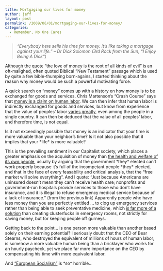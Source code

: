 ```yaml
---
title: Mortgaging our lives for money
author: jeff
layout: post
permalink: /2009/06/01/mortgaging-our-lives-for-money/
categories:
  - Remember, No One Cares
---
```


> *“Everybody here sells his time for money. It’s like taking a mortgage against your life.” – Dr Dick Solomon (3rd Rock from the Sun, “I Enjoy Being A Dick”)*

Although the quote “the love of money is the root of all kinds of evil” is an oft-malighed, often quoted Biblical “New Testament” passage which is used by quite a few bible-thumping born-agains, I started thinking about the reason why money would be such a powerful motivating force.

A quick search on “money” comes up with a history on how money is to be exchanged for goods and services. Chris Martenson’s “Crash Course” says that [money is a claim on human labor][1]. We can then infer that human labor is indirectly exchanged for goods and services, but know from experience that the value of peoples’ labor [varies greatly][2], even among the people in a single country. It can then be deduced that the value of all peoples’ labor, and therefore time, is not equal.

 [1]: http://www.chrismartenson.com/crashcourse/chapter-6-what-money
 [2]: http://www.cbpp.org/cms/index.cfm?fa=archivePage&id=4-9-08sfp.htm

Is it not exceedingly possible that money is an indicator that your time is more valuable than your neighbor’s time? Is it not also possible that it implies that your \*life\* is more valuable?

This is the prevailing sentiment in our Capitalist society, which places a greater emphasis on the acquisition of money than [the health and welfare of its own people][3], usually by arguing that the government \*they\* elected can’t work properly because it’s full of the incompetant people \*they\* elected, and that in the face of every feasability and critical analysis, that the “free market will solve everything”. And I quote: “Just because Americans are uninsured doesn’t mean they can’t receive health care; nonprofits and government-run hospitals provide services to those who don’t have insurance, and it is illegal to refuse emergency medical service because of a lack of insurance.” (from the previous link) Apparently people who have less money than you are perfectly entitled … to clog up emergency services rather than being able to seek preventative medicine, which [is far more of a solution][4] than creating clusterfucks in emergency rooms, not strictly for saving money, but for keeping people off gurneys.

 [3]: http://enlightenedrepublix.blogspot.com/2009/03/just-few-arguments-against-socialized.html
 [4]: http://content.nejm.org/cgi/content/full/358/7/661

Getting back to the point… is one person more valuable than another based solely on their earning potential? I seriously doubt that the CEO of Bear Stearns, who destroyed the equivalent of millions of hours of human labor, is somehow a more valuable human being than a bricklayer who works for an hourly paycheck, yet we place far more importance on the CEO by compensating his time with more equivalent labor.

And [“European Socialism”][5] is \*so\* horrible…

 [5]: http://www.sadlyno.com/archives/8415.html
